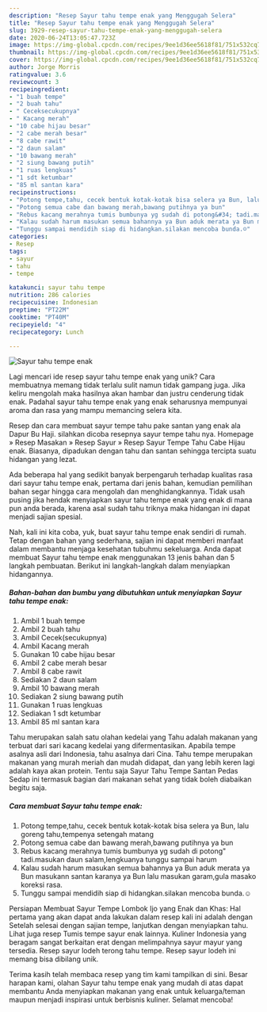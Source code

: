 ```yaml
---
description: "Resep Sayur tahu tempe enak yang Menggugah Selera"
title: "Resep Sayur tahu tempe enak yang Menggugah Selera"
slug: 3929-resep-sayur-tahu-tempe-enak-yang-menggugah-selera
date: 2020-06-24T13:05:47.723Z
image: https://img-global.cpcdn.com/recipes/9ee1d36ee5618f81/751x532cq70/sayur-tahu-tempe-enak-foto-resep-utama.jpg
thumbnail: https://img-global.cpcdn.com/recipes/9ee1d36ee5618f81/751x532cq70/sayur-tahu-tempe-enak-foto-resep-utama.jpg
cover: https://img-global.cpcdn.com/recipes/9ee1d36ee5618f81/751x532cq70/sayur-tahu-tempe-enak-foto-resep-utama.jpg
author: Jorge Morris
ratingvalue: 3.6
reviewcount: 3
recipeingredient:
- "1 buah tempe"
- "2 buah tahu"
- " Ceceksecukupnya"
- " Kacang merah"
- "10 cabe hijau besar"
- "2 cabe merah besar"
- "8 cabe rawit"
- "2 daun salam"
- "10 bawang merah"
- "2 siung bawang putih"
- "1 ruas lengkuas"
- "1 sdt ketumbar"
- "85 ml santan kara"
recipeinstructions:
- "Potong tempe,tahu, cecek bentuk kotak-kotak bisa selera ya Bun, lalu goreng tahu,tempenya setengah matang"
- "Potong semua cabe dan bawang merah,bawang putihnya ya bun"
- "Rebus kacang merahnya tumis bumbunya yg sudah di potong&#34; tadi.masukan daun salam,lengkuanya tunggu sampai harum"
- "Kalau sudah harum masukan semua bahannya ya Bun aduk merata ya Bun masukann santan karanya ya Bun lalu masukan garam,gula masako koreksi rasa."
- "Tunggu sampai mendidih siap di hidangkan.silakan mencoba bunda.☺️"
categories:
- Resep
tags:
- sayur
- tahu
- tempe

katakunci: sayur tahu tempe 
nutrition: 286 calories
recipecuisine: Indonesian
preptime: "PT22M"
cooktime: "PT40M"
recipeyield: "4"
recipecategory: Lunch

---
```



![Sayur tahu tempe enak](https://img-global.cpcdn.com/recipes/9ee1d36ee5618f81/751x532cq70/sayur-tahu-tempe-enak-foto-resep-utama.jpg)

Lagi mencari ide resep sayur tahu tempe enak yang unik? Cara membuatnya memang tidak terlalu sulit namun tidak gampang juga. Jika keliru mengolah maka hasilnya akan hambar dan justru cenderung tidak enak. Padahal sayur tahu tempe enak yang enak seharusnya mempunyai aroma dan rasa yang mampu memancing selera kita.

Resep dan cara membuat sayur tempe tahu pake santan yang enak ala Dapur Bu Haji. silahkan dicoba resepnya sayur tempe tahu nya. Homepage » Resep Masakan » Resep Sayur » Resep Sayur Tempe Tahu Cabe Hijau enak. Biasanya, dipadukan dengan tahu dan santan sehingga tercipta suatu hidangan yang lezat.

Ada beberapa hal yang sedikit banyak berpengaruh terhadap kualitas rasa dari sayur tahu tempe enak, pertama dari jenis bahan, kemudian pemilihan bahan segar hingga cara mengolah dan menghidangkannya. Tidak usah pusing jika hendak menyiapkan sayur tahu tempe enak yang enak di mana pun anda berada, karena asal sudah tahu triknya maka hidangan ini dapat menjadi sajian spesial.


Nah, kali ini kita coba, yuk, buat sayur tahu tempe enak sendiri di rumah. Tetap dengan bahan yang sederhana, sajian ini dapat memberi manfaat dalam membantu menjaga kesehatan tubuhmu sekeluarga. Anda dapat membuat Sayur tahu tempe enak menggunakan 13 jenis bahan dan 5 langkah pembuatan. Berikut ini langkah-langkah dalam menyiapkan hidangannya.

<!--inarticleads1-->

##### Bahan-bahan dan bumbu yang dibutuhkan untuk menyiapkan Sayur tahu tempe enak:

1. Ambil 1 buah tempe
1. Ambil 2 buah tahu
1. Ambil  Cecek(secukupnya)
1. Ambil  Kacang merah
1. Gunakan 10 cabe hijau besar
1. Ambil 2 cabe merah besar
1. Ambil 8 cabe rawit
1. Sediakan 2 daun salam
1. Ambil 10 bawang merah
1. Sediakan 2 siung bawang putih
1. Gunakan 1 ruas lengkuas
1. Sediakan 1 sdt ketumbar
1. Ambil 85 ml santan kara


Tahu merupakan salah satu olahan kedelai yang Tahu adalah makanan yang terbuat dari sari kacang kedelai yang difermentasikan. Apabila tempe asalnya asli dari Indonesia, tahu asalnya dari Cina. Tahu tempe merupakan makanan yang murah meriah dan mudah didapat, dan yang lebih keren lagi adalah kaya akan protein. Tentu saja Sayur Tahu Tempe Santan Pedas Sedap ini termasuk bagian dari makanan sehat yang tidak boleh diabaikan begitu saja. 

<!--inarticleads2-->

##### Cara membuat Sayur tahu tempe enak:

1. Potong tempe,tahu, cecek bentuk kotak-kotak bisa selera ya Bun, lalu goreng tahu,tempenya setengah matang
1. Potong semua cabe dan bawang merah,bawang putihnya ya bun
1. Rebus kacang merahnya tumis bumbunya yg sudah di potong&#34; tadi.masukan daun salam,lengkuanya tunggu sampai harum
1. Kalau sudah harum masukan semua bahannya ya Bun aduk merata ya Bun masukann santan karanya ya Bun lalu masukan garam,gula masako koreksi rasa.
1. Tunggu sampai mendidih siap di hidangkan.silakan mencoba bunda.☺️


Persiapan Membuat Sayur Tempe Lombok Ijo yang Enak dan Khas: Hal pertama yang akan dapat anda lakukan dalam resep kali ini adalah dengan Setelah selesai dengan sajian tempe, lanjutkan dengan menyiapkan tahu. Lihat juga resep Tumis tempe sayur enak lainnya. Kuliner Indonesia yang beragam sangat berkaitan erat dengan melimpahnya sayur mayur yang tersedia. Resep sayur lodeh terong tahu tempe. Resep sayur lodeh ini memang bisa dibilang unik. 

Terima kasih telah membaca resep yang tim kami tampilkan di sini. Besar harapan kami, olahan Sayur tahu tempe enak yang mudah di atas dapat membantu Anda menyiapkan makanan yang enak untuk keluarga/teman maupun menjadi inspirasi untuk berbisnis kuliner. Selamat mencoba!
